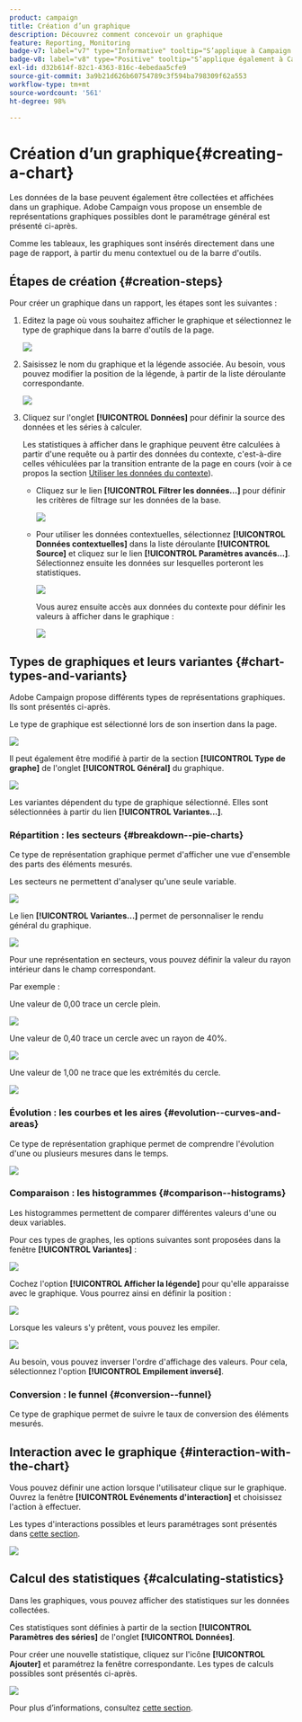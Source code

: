 ```yaml
---
product: campaign
title: Création d’un graphique
description: Découvrez comment concevoir un graphique
feature: Reporting, Monitoring
badge-v7: label="v7" type="Informative" tooltip="S’applique à Campaign Classic v7"
badge-v8: label="v8" type="Positive" tooltip="S’applique également à Campaign v8"
exl-id: d32b614f-82c1-4363-816c-4ebedaa5cfe9
source-git-commit: 3a9b21d626b60754789c3f594ba798309f62a553
workflow-type: tm+mt
source-wordcount: '561'
ht-degree: 98%

---
```


# Création d’un graphique{#creating-a-chart}



Les données de la base peuvent également être collectées et affichées dans un graphique. Adobe Campaign vous propose un ensemble de représentations graphiques possibles dont le paramétrage général est présenté ci-après.

Comme les tableaux, les graphiques sont insérés directement dans une page de rapport, à partir du menu contextuel ou de la barre d&#39;outils.

## Étapes de création {#creation-steps}

Pour créer un graphique dans un rapport, les étapes sont les suivantes :

1. Editez la page où vous souhaitez afficher le graphique et sélectionnez le type de graphique dans la barre d&#39;outils de la page.

   ![](assets/s_advuser_report_page_activity_04.png)

1. Saisissez le nom du graphique et la légende associée. Au besoin, vous pouvez modifier la position de la légende, à partir de la liste déroulante correspondante.

   ![](assets/s_ncs_advuser_report_wizard_018.png)

1. Cliquez sur l&#39;onglet **[!UICONTROL Données]** pour définir la source des données et les séries à calculer.

   Les statistiques à afficher dans le graphique peuvent être calculées à partir d&#39;une requête ou à partir des données du contexte, c&#39;est-à-dire celles véhiculées par la transition entrante de la page en cours (voir à ce propos la section [Utiliser les données du contexte](../../reporting/using/using-the-context.md#using-context-data)).

   * Cliquez sur le lien **[!UICONTROL Filtrer les données...]** pour définir les critères de filtrage sur les données de la base.

     ![](assets/reporting_graph_add_filter.png)

   * Pour utiliser les données contextuelles, sélectionnez **[!UICONTROL Données contextuelles]** dans la liste déroulante **[!UICONTROL Source]** et cliquez sur le lien **[!UICONTROL Paramètres avancés...]**. Sélectionnez ensuite les données sur lesquelles porteront les statistiques.

     ![](assets/reporting_graph_from_context.png)

     Vous aurez ensuite accès aux données du contexte pour définir les valeurs à afficher dans le graphique :

     ![](assets/reporting_graph_select-from_context.png)

## Types de graphiques et leurs variantes {#chart-types-and-variants}

Adobe Campaign propose différents types de représentations graphiques. Ils sont présentés ci-après.

Le type de graphique est sélectionné lors de son insertion dans la page.

![](assets/s_advuser_report_page_activity_04.png)

Il peut également être modifié à partir de la section **[!UICONTROL Type de graphe]** de l&#39;onglet **[!UICONTROL Général]** du graphique.

![](assets/reporting_change_graph_type.png)

Les variantes dépendent du type de graphique sélectionné. Elles sont sélectionnées à partir du lien **[!UICONTROL Variantes...]**.

### Répartition : les secteurs {#breakdown--pie-charts}

Ce type de représentation graphique permet d&#39;afficher une vue d&#39;ensemble des parts des éléments mesurés.

Les secteurs ne permettent d&#39;analyser qu&#39;une seule variable.

![](assets/reporting_graph_type_sector_1.png)

Le lien **[!UICONTROL Variantes...]** permet de personnaliser le rendu général du graphique.

![](assets/reporting_graph_type_sector_2.png)

Pour une représentation en secteurs, vous pouvez définir la valeur du rayon intérieur dans le champ correspondant.

Par exemple :

Une valeur de 0,00 trace un cercle plein.

![](assets/s_ncs_advuser_report_sector_exple1.png)

Une valeur de 0,40 trace un cercle avec un rayon de 40%.

![](assets/s_ncs_advuser_report_sector_exple2.png)

Une valeur de 1,00 ne trace que les extrémités du cercle.

![](assets/s_ncs_advuser_report_sector_exple3.png)

### Évolution : les courbes et les aires {#evolution--curves-and-areas}

Ce type de représentation graphique permet de comprendre l&#39;évolution d&#39;une ou plusieurs mesures dans le temps.

![](assets/reporting_graph_type_curve.png)

### Comparaison : les histogrammes {#comparison--histograms}

Les histogrammes permettent de comparer différentes valeurs d&#39;une ou deux variables.

Pour ces types de graphes, les options suivantes sont proposées dans la fenêtre **[!UICONTROL Variantes]** :

![](assets/reporting_select_graph_var.png)

Cochez l&#39;option **[!UICONTROL Afficher la légende]** pour qu&#39;elle apparaisse avec le graphique. Vous pourrez ainsi en définir la position :

![](assets/reporting_select_graph_legend.png)

Lorsque les valeurs s&#39;y prêtent, vous pouvez les empiler.

![](assets/reporting_graph_type_histo.png)

Au besoin, vous pouvez inverser l&#39;ordre d&#39;affichage des valeurs. Pour cela, sélectionnez l&#39;option **[!UICONTROL Empilement inversé]**.

### Conversion : le funnel {#conversion--funnel}

Ce type de graphique permet de suivre le taux de conversion des éléments mesurés.

## Interaction avec le graphique {#interaction-with-the-chart}

Vous pouvez définir une action lorsque l&#39;utilisateur clique sur le graphique. Ouvrez la fenêtre **[!UICONTROL Evénements d&#39;interaction]** et choisissez l&#39;action à effectuer.

Les types d&#39;interactions possibles et leurs paramétrages sont présentés dans [cette section](../../web/using/static-elements-in-a-web-form.md#inserting-html-content).

![](assets/s_ncs_advuser_report_wizard_017.png)

## Calcul des statistiques {#calculating-statistics}

Dans les graphiques, vous pouvez afficher des statistiques sur les données collectées.

Ces statistiques sont définies à partir de la section **[!UICONTROL Paramètres des séries]** de l&#39;onglet **[!UICONTROL Données]**.

Pour créer une nouvelle statistique, cliquez sur l&#39;icône **[!UICONTROL Ajouter]** et paramétrez la fenêtre correspondante. Les types de calculs possibles sont présentés ci-après.

![](assets/reporting_add_statistics.png)

Pour plus d’informations, consultez [cette section](../../reporting/using/using-the-descriptive-analysis-wizard.md#statistics-calculation).
